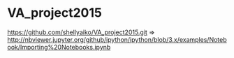 # VA_project2015

https://github.com/shellyaiko/VA_project2015.git ⇒ http://nbviewer.jupyter.org/github/ipython/ipython/blob/3.x/examples/Notebook/Importing%20Notebooks.ipynb
